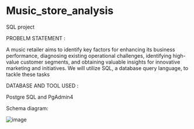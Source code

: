 # Music_store_analysis
SQL project 

PROBELM STATEMENT :

A music retailer aims to identify key factors for enhancing its business performance, diagnosing existing operational challenges, identifying high-value customer segments, and obtaining valuable insights for innovative marketing and initiatives. We will utilize SQL, a database query language, to tackle these tasks

DATABASE AND TOOL USED :

Postgre SQL and 
PgAdmin4




Schema diagram:

![image](https://github.com/Ani-develops/Music_store_analysis/assets/137860990/1d8840ba-6294-44b1-85f9-05c2149aa909)
